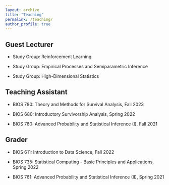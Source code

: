 ```yaml
---
layout: archive
title: "Teaching"
permalink: /teaching/
author_profile: true
---
```


## Guest Lecturer

  - Study Group: Reinforcement Learning

  - Study Group: Empirical Processes and Semiparametric Inference

  - Study Group: High-Dimensional Statistics

## Teaching Assistant

  - BIOS 780: Theory and Methods for Survival Analysis, Fall 2023

  - BIOS 680: Introductory Survivorship Analysis, Spring 2022

  - BIOS 760: Advanced Probability and Statistical Inference (I), Fall 2021

## Grader

  - BIOS 611: Introduction to Data Science, Fall 2022

  - BIOS 735: Statistical Computing - Basic Principles and Applications, Spring 2022

  - BIOS 761: Advanced Probability and Statistical Inference (II), Spring 2021
